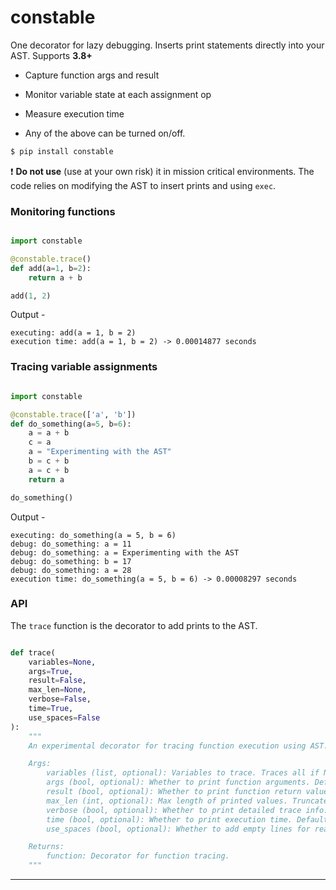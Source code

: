 # constable

One decorator for lazy debugging. Inserts print statements directly into your AST. Supports **3.8+**

- Capture function args and result

- Monitor variable state at each assignment op

- Measure execution time

- Any of the above can be turned on/off.


```sh
$ pip install constable
```


:exclamation: **Do not use** (use at your own risk) it in mission critical environments. The code relies on modifying the AST to insert prints and using `exec`. 


### Monitoring functions

```python

import constable

@constable.trace()
def add(a=1, b=2):
    return a + b

add(1, 2)

```

Output - 

```
executing: add(a = 1, b = 2)
execution time: add(a = 1, b = 2) -> 0.00014877 seconds
```

### Tracing variable assignments 

```python

import constable

@constable.trace(['a', 'b'])
def do_something(a=5, b=6):
    a = a + b
    c = a
    a = "Experimenting with the AST"
    b = c + b
    a = c + b
    return a

do_something()

```

Output -

```
executing: do_something(a = 5, b = 6)
debug: do_something: a = 11
debug: do_something: a = Experimenting with the AST
debug: do_something: b = 17
debug: do_something: a = 28
execution time: do_something(a = 5, b = 6) -> 0.00008297 seconds
```

### API

The `trace` function is the decorator to add prints to the AST.

```python

def trace(
    variables=None,
    args=True,
    result=False,
    max_len=None,
    verbose=False,
    time=True,
    use_spaces=False
):
    """
    An experimental decorator for tracing function execution using AST.

    Args:
        variables (list, optional): Variables to trace. Traces all if None. Default is None.
        args (bool, optional): Whether to print function arguments. Default is True.
        result (bool, optional): Whether to print function return value. Default is False.
        max_len (int, optional): Max length of printed values. Truncates if exceeded. Default is None.
        verbose (bool, optional): Whether to print detailed trace info. Default is False.
        time (bool, optional): Whether to print execution time. Default is True.
        use_spaces (bool, optional): Whether to add empty lines for readability. Default is False.

    Returns:
        function: Decorator for function tracing.
    """

```
<hr>
